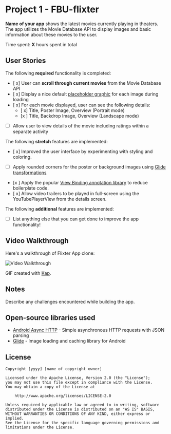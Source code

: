 # Project 1 - FBU-flixter


**Name of your app** shows the latest movies currently playing in theaters. The app utilizes the Movie Database API to display images and basic information about these movies to the user.

Time spent: **X** hours spent in total

## User Stories

The following **required** functionality is completed:

* [ x] User can **scroll through current movies** from the Movie Database API
* [ x] Display a nice default [placeholder graphic](https://guides.codepath.org/android/Displaying-Images-with-the-Glide-Library#advanced-usage) for each image during loading
* [ x] For each movie displayed, user can see the following details:
  * [ x] Title, Poster Image, Overview (Portrait mode)
  * [x ] Title, Backdrop Image, Overview (Landscape mode)
* [ ] Allow user to view details of the movie including ratings within a separate activity

The following **stretch** features are implemented:

* [ x] Improved the user interface by experimenting with styling and coloring.
* [ ] Apply rounded corners for the poster or background images using [Glide transformations](https://guides.codepath.org/android/Displaying-Images-with-the-Glide-Library#transformations)
* [x ] Apply the popular [View Binding annotation library](http://guides.codepath.org/android/Reducing-View-Boilerplate-with-ViewBinding) to reduce boilerplate code.
* [ x] Allow video trailers to be played in full-screen using the YouTubePlayerView from the details screen.

The following **additional** features are implemented:

* [ ] List anything else that you can get done to improve the app functionality!

## Video Walkthrough

Here's a walkthrough of Flixter App clone:

<img src='https://media.giphy.com/media/fv63gYFZhBW0K0RX0j/giphy.gif' title='Video Walkthrough' width='' alt='Video Walkthrough' />

GIF created with [Kap](https://getkap.co/).

## Notes

Describe any challenges encountered while building the app.

## Open-source libraries used

- [Android Async HTTP](https://github.com/loopj/android-async-http) - Simple asynchronous HTTP requests with JSON parsing
- [Glide](https://github.com/bumptech/glide) - Image loading and caching library for Android

## License

    Copyright [yyyy] [name of copyright owner]

    Licensed under the Apache License, Version 2.0 (the "License");
    you may not use this file except in compliance with the License.
    You may obtain a copy of the License at

        http://www.apache.org/licenses/LICENSE-2.0

    Unless required by applicable law or agreed to in writing, software
    distributed under the License is distributed on an "AS IS" BASIS,
    WITHOUT WARRANTIES OR CONDITIONS OF ANY KIND, either express or implied.
    See the License for the specific language governing permissions and
    limitations under the License.

